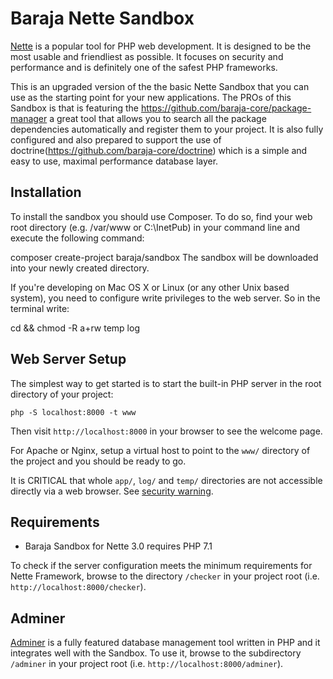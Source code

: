 Baraja Nette Sandbox
=============
[Nette](https://nette.org) is a popular tool for PHP web development.
It is designed to be the most usable and friendliest as possible. It focuses
on security and performance and is definitely one of the safest PHP frameworks.

This is an upgraded version of the the basic Nette Sandbox that you can use as the starting point for your new applications.
The PROs of this Sandbox is that is featuring the https://github.com/baraja-core/package-manager a great tool that allows you to search all the package dependencies automatically and register them to your project.
It is also fully configured and also prepared to support the use of doctrine(https://github.com/baraja-core/doctrine) which is a simple and easy to use, maximal performance database layer.





Installation
------------
To install the sandbox you should use Composer. To do so, find your web root directory (e.g. /var/www or C:\InetPub) in your command line and execute the following command:

composer create-project baraja/sandbox <your directory>
The sandbox will be downloaded into your newly created directory.
	
If you're developing on Mac OS X or Linux (or any other Unix based system), you need to configure write privileges to the web server.
So in the terminal write:

cd <your directory> && chmod -R a+rw temp log

Web Server Setup
----------------

The simplest way to get started is to start the built-in PHP server in the root directory of your project:

	php -S localhost:8000 -t www

Then visit `http://localhost:8000` in your browser to see the welcome page.

For Apache or Nginx, setup a virtual host to point to the `www/` directory of the project and you
should be ready to go.

It is CRITICAL that whole `app/`, `log/` and `temp/` directories are not accessible directly
via a web browser. See [security warning](https://nette.org/security-warning).


Requirements
------------

- Baraja Sandbox for Nette 3.0 requires PHP 7.1

To check if the server configuration meets the minimum requirements for
Nette Framework, browse to the directory `/checker` in your project root (i.e. `http://localhost:8000/checker`).


Adminer
-------

[Adminer](https://www.adminer.org/) is a fully featured database management tool written in PHP and it integrates well with the Sandbox.
To use it, browse to the subdirectory `/adminer` in your project root (i.e. `http://localhost:8000/adminer`).

